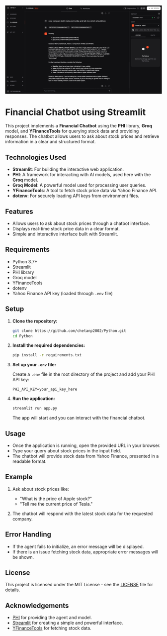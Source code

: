 ![My Image](https://raw.githubusercontent.com/chetanp2002/images/main/finance_agent.png)


# Financial Chatbot using Streamlit

This project implements a **Financial Chatbot** using the **PHI** library, **Groq** model, and **YFinanceTools** for querying stock data and providing responses. The chatbot allows users to ask about stock prices and retrieve information in a clear and structured format.

## Technologies Used

- **Streamlit**: For building the interactive web application.
- **PHI**: A framework for interacting with AI models, used here with the **Groq** model.
- **Groq Model**: A powerful model used for processing user queries.
- **YFinanceTools**: A tool to fetch stock price data via Yahoo Finance API.
- **dotenv**: For securely loading API keys from environment files.

## Features

- Allows users to ask about stock prices through a chatbot interface.
- Displays real-time stock price data in a clear format.
- Simple and interactive interface built with Streamlit.

## Requirements

- Python 3.7+
- Streamlit
- PHI library
- Groq model
- YFinanceTools
- dotenv
- Yahoo Finance API key (loaded through `.env` file)

## Setup

1. **Clone the repository:**
    ```bash
    git clone https://github.com/chetanp2002/Python.git
    cd Python
    ```

2. **Install the required dependencies:**
    ```bash
    pip install -r requirements.txt
    ```

3. **Set up your `.env` file:**

    Create a `.env` file in the root directory of the project and add your PHI API key:
    ```plaintext
    PHI_API_KEY=your_api_key_here
    ```

4. **Run the application:**
    ```bash
    streamlit run app.py
    ```

    The app will start and you can interact with the financial chatbot.

## Usage

- Once the application is running, open the provided URL in your browser.
- Type your query about stock prices in the input field.
- The chatbot will provide stock data from Yahoo Finance, presented in a readable format.

## Example

1. Ask about stock prices like:
    - "What is the price of Apple stock?"
    - "Tell me the current price of Tesla."
   
2. The chatbot will respond with the latest stock data for the requested company.

## Error Handling

- If the agent fails to initialize, an error message will be displayed.
- If there is an issue fetching stock data, appropriate error messages will be shown.

## License

This project is licensed under the MIT License - see the [LICENSE](LICENSE) file for details.

## Acknowledgements

- [PHI](https://www.phi.ai) for providing the agent and model.
- [Streamlit](https://streamlit.io) for creating a simple and powerful interface.
- [YFinanceTools](https://pypi.org/project/yfinance-tools/) for fetching stock data.
